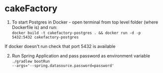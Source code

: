# cakeFactory

1) To start Postgres in Docker - open terminal from top level folder (where Dockerfile is) and run:  
<code>docker build -t cakefactory-postgres . && docker run -d -p 5432:5432 cakefactory-postgres</code>

If docker doesn't run check that port 5432 is available  

2) Run Spring Application and pass password as environment variable  
<code>./gradlew bootRun --args='--spring.datasource.password=password'</code>
